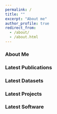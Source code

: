 ```yaml
---
permalink: /
title: ""
excerpt: "About me"
author_profile: true
redirect_from: 
  - /about/
  - /about.html
---
```


### About Me

### Latest Publications 

### Latest Datasets

### Latest Projects

### Latest Software

